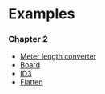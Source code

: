 # Examples

### Chapter 2
* [Meter length converter](https://github.com/riacataquian/The-Little-Elixir-OTP-Guidebook/blob/master/examples/lib/meter_length_converter.ex)
* [Board](https://github.com/riacataquian/The-Little-Elixir-OTP-Guidebook/blob/master/examples/lib/board.ex)
* [ID3](https://github.com/riacataquian/The-Little-Elixir-OTP-Guidebook/blob/master/examples/lib/id3.ex)
* [Flatten](https://github.com/riacataquian/The-Little-Elixir-OTP-Guidebook/blob/master/examples/lib/flatten.ex)

